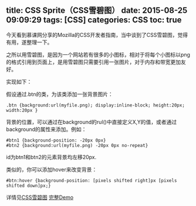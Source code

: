title:  CSS Sprite（CSS雪碧图）
date: 2015-08-25 09:09:29
tags: [CSS]
categories: CSS
toc: true 
---

今天看到慕课网分享的Mozilla的CSS开发者指南，当中谈到了CSS雪碧图，觉得有用，遂整理一下。

之所以用雪碧图，是因为一个网站若有很多的小图标，相对于将每个小图标以png的格式引用到页面上，是用雪碧图只需要引用一张图片，对于内存和带宽更加友好。

实现如下：

假设通过.btn的类，为该类添加一张背景图片：

    .btn {background:url(myfile.png); display:inline-block; height:20px; width:20px }  

背景的位置，可以通过在background的rul()中直接定义X,Y的值，或者通过background的属性来添加。例如：

    #btn1 {background-position: -20px 0px}  
    #btn2 {background:url(myfile.png) -20px 0px no-repeat}  
    
id为btn1和btn2的元素背景均左移20px.

类似的，你可以添加hover来改变背景：

    #btn:hover {background-position: [pixels shifted right]px [pixels shifted down]px;} 
   
详情见[CSS雪碧图](https://developer.mozilla.org/zh-CN/docs/Web/Guide/CSS/CSS_Image_Sprites) [完整Demo](https://css-tricks.com/snippets/css/perfect-css-sprite-sliding-doors-button/s)
